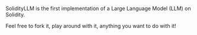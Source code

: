 SolidityLLM is the first implementation of a Large Language Model (LLM) on Solidity.

Feel free to fork it, play around with it, anything you want to do with it!

